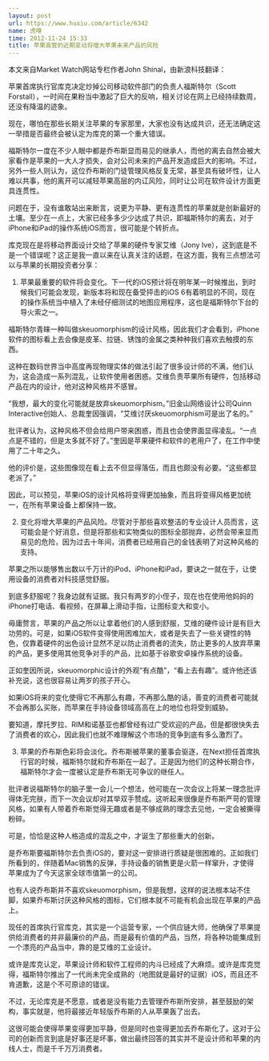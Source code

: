 ```yaml
---
layout: post
url: https://www.huxiu.com/article/6342
name: 虎嗅
time: 2012-11-24 15:33
title: 苹果高管的近期变动将增大苹果未来产品的风险
---
```

本文来自Market Watch网站专栏作者John Shinal，由新浪科技翻译：

苹果首席执行官库克决定炒掉公司移动软件部门的负责人福斯特尔（Scott Forstall），一时间在果粉当中激起了巨大的反响，相关讨论在网上已经持续数周，还没有降温的迹象。

现在，哪怕在那些长期关注苹果的专家那里，大家也没有达成共识，还无法确定这一举措是否最终会被认定为库克的第一个重大错误。

福斯特尔一度在不少人眼中都是乔布斯显而易见的继承人，而他的离去自然会被大家看作是苹果的一大人才损失，会对公司未来的产品开发造成巨大的影响。不过，另外一些人则认为，这位乔布斯的门徒管理风格反复无常，甚至具有破坏性，让人难以共事，他的离开可以减轻苹果高层的内讧风险，同时让公司在软件设计方面更具连贯性。

问题在于，没有谁敢站出来断言，说更为平静、更有连贯性的苹果就是创新最好的土壤。至少在一点上，大家已经多多少少达成了共识，即福斯特尔的离去，对于iPhone和iPad的操作系统iOS而言，很可能是个转折点。

库克现在是将移动界面设计交给了苹果的硬件专家艾维（Jony Ive），这到底是不是一个错误呢？这正是我一直以来在认真关注的话题，在这方面，我有三点想法可以与苹果的长期投资者分享：

1. 苹果最重要的软件将会变化。下一代的iOS预计将在明年某一时候推出，到时候我们可能会发现，新版本将和现在备受抨击的iOS 6有着明显的不同，现在的操作系统当中植入了未经仔细测试的地图应用程序，这也是福斯特尔下台的导火索之一。

福斯特尔青睐一种叫做skeuomorphism的设计风格，因此我们才会看到，iPhone软件的图标看上去会像是皮革、拉链、锈蚀的金属之类种种我们喜欢去触摸的东西。

这种在数码世界当中高度再现物理实体的做法引起了很多设计师的不满，他们认为，这会造成一系列混乱，让软件使用者困惑。艾维负责苹果所有硬件，包括移动产品在内的设计，他对这种风格并不感冒。

“我想，最大的变化可能就是放弃skeuomorphism。”旧金山网络设计公司Quinn Interactive创始人、总裁奎因强调，“艾维讨厌skeuomorphism可是出了名的。”

批评者认为，这种风格不但会给用户带来困惑，而且也会使界面显得凌乱。“一点点是不错的，但是太多就不好了。”奎因是苹果硬件和软件的老用户了，在工作中使用了二十年之久。

他的评价是，这些图像现在看上去不但显得落伍，而且也颇没有必要。“这些都显老派了。”

因此，可以预见，苹果iOS的设计风格将变得更加抽象，而且将变得风格更加统一，在所有苹果设备上都保持一致。

2. 变化将增大苹果的产品风险。尽管对于那些喜欢整洁的专业设计人员而言，这可能会是个好消息，但是将那些和实物类似的图标全部抛弃，必然会带来显而易见的危险，因为过去十年间，消费者已经用自己的金钱表明了对这种风格的支持。

苹果之所以能够售出数以千万计的iPod、iPhone和iPad，要诀之一就在于，让使用设备的消费者对科技感觉舒服。

到底多舒服呢？我身边就有证据。我只有两岁的小侄子，现在也在使用他妈妈的iPhone打电话、看视频，在屏幕上滑动手指，让图标变大和变小。

毋庸赘言，苹果的产品之所以让拿着他们的人感到舒服，艾维的硬件设计是有巨大功劳的。可是，如果iOS软件变得使用困难加大，或者是失去了一些关键性的特色，仅靠着硬件的出色设计显然不足以防止消费者的流失，防止更多的人放弃苹果的产品，更多使用其他竞争对手的产品，比如基于谷歌安卓操作系统的设备。

正如奎因所说，skeuomorphic设计的外观“有点酷”，“看上去有趣”。或许他还该补充说，这也很容易让两岁的孩子开心。

如果iOS将来的变化使得它不再那么有趣，不再那么酷的话，善变的消费者可能就不会再那么买账，而苹果在手持设备领域高高在上的地位也将受到威胁。

要知道，摩托罗拉、RIM和诺基亚也都曾经有过广受欢迎的产品，但是都很快失去了消费者的欢心，因此我们也就不难理解这个市场的竞争到底有多么激烈了。

3. 苹果的乔布斯色彩将会淡化。乔布斯被苹果的董事会驱逐，在Next担任首席执行官的时候，福斯特尔就和乔布斯在一起了。正是因为他们的这种长期合作，福斯特尔才会一度被认定是乔布斯无可争议的继任人。

批评者说福斯特尔的脑子里一会儿一个想法，他可能在一次会议上将某一理念批评得体无完肤，而下一次会议却对其举双手赞成。这听起来很像是乔布斯严苛的管理风格，如果有人带着乔布斯觉得无趣或者是不够成熟的理念去见他，一定会被撕得粉碎。

可是，恰恰是这种人格造成的混乱之中，才诞生了那些重大的创新。

是乔布斯要福斯特尔去负责iOS的，要对这一安排进行质疑是很困难的。正如我们所看到的，伴随着Mac销售的反弹，手持设备的销售更是火箭一样窜升，才使得苹果成为了今天这家全球市值第一的公司。

也有人说乔布斯并不喜欢skeuomorphism，但是我想，这样的说法根本站不住脚，如果乔布斯讨厌这种风格的图标，它们根本就不可能有机会出现在苹果的产品上。

现任的首席执行官库克，其实是一个运营专家，一个供应链大师，他确保了苹果提供给消费者的并非最廉价的产品，而是最有价值的产品，当然，将各种功能集成到一个漂亮的产品当中，靠的是艾维的工业设计。

或许是库克认定，苹果设计师和软件工程师的内斗已经成了大麻烦。或许是库克觉得，福斯特尔推出了一代尚未完全成熟的（地图就是最好的证据）iOS，而且还不肯道歉，这是个不可原谅的错误。

不过，无论库克是不愿意，或者是没有能力去管理乔布斯所安排，甚至鼓励的架构，事实就是，他将最接近年轻版乔布斯的人从苹果轰了出去。

这很可能会使得苹果变得更加平静，但是同时也变得更加去乔布斯化了。这对于公司的创新而言到底是好事还是坏事，做出最终回答的其实并不是设计师和苹果的内线人士，而是千千万万消费者。


